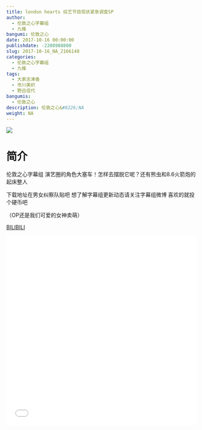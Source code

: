 ```yaml
---
title: london hearts 综艺节目现状紧急调查SP
author: 
  - 伦敦之心字幕组
  - 九條
bangumi: 伦敦之心
date: 2017-10-16 00:00:00
publishdate: -2208988800
slug: 2017-10-16_NA_2166148
categories: 
  - 伦敦之心字幕组
  - 九條
tags: 
  - 大家志津香
  - 市川美织
  - 野吕佳代
bangumis: 
  - 伦敦之心
description: 伦敦之心&#8226;NA
weight: NA
---
```


![](https://i.imgur.com/PkSSz8U.jpg)

# 简介  
伦敦之心字幕组 演艺圈的角色大塞车！怎样去摆脱它呢？还有熊虫和8.6火箭炮的起床整人


下载地址在男女纠察队贴吧 想了解字幕组更新动态请关注字幕组微博 喜欢的就投个硬币吧


（OP还是我们可爱的女神卖萌）

  [BILIBILI](https://www.bilibili.com/video/av2166148/)


  <iframe src="//www.bilibili.com/html/html5player.html?cid=3369733&aid=2166148" width="100%" height="500" frameborder="0" allowfullscreen="allowfullscreen"></iframe>
